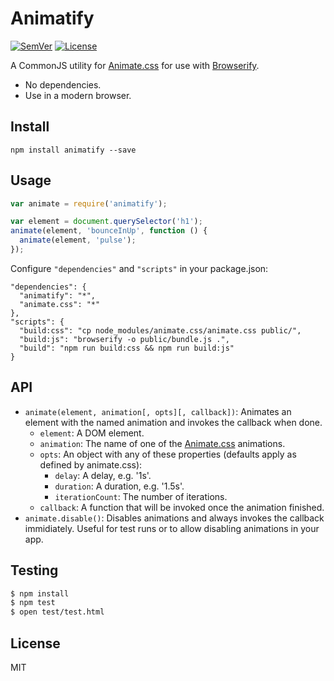 # Animatify

[![SemVer]](http://semver.org)
[![License]](https://github.com/mantoni/animatify.js/blob/master/LICENSE)

A CommonJS utility for [Animate.css][] for use with [Browserify][].

- No dependencies.
- Use in a modern browser.


## Install

```
npm install animatify --save
```

## Usage

```js
var animate = require('animatify');

var element = document.querySelector('h1');
animate(element, 'bounceInUp', function () {
  animate(element, 'pulse');
});
```

Configure `"dependencies"` and `"scripts"` in your package.json:

```
"dependencies": {
  "animatify": "*",
  "animate.css": "*"
},
"scripts": {
  "build:css": "cp node_modules/animate.css/animate.css public/",
  "build:js": "browserify -o public/bundle.js .",
  "build": "npm run build:css && npm run build:js"
}
```

## API

- `animate(element, animation[, opts][, callback])`: Animates an element with
  the named animation and invokes the callback when done.
    - `element`: A DOM element.
    - `animation`: The name of one of the [Animate.css][] animations.
    - `opts`: An object with any of these properties (defaults apply as defined
      by animate.css):
        - `delay`: A delay, e.g. '1s'.
        - `duration`: A duration, e.g. '1.5s'.
        - `iterationCount`: The number of iterations.
    - `callback`: A function that will be invoked once the animation finished.
- `animate.disable()`: Disables animations and always invokes the callback
  immidiately. Useful for test runs or to allow disabling animations in your
  app.

## Testing

```bash
$ npm install
$ npm test
$ open test/test.html
```

## License

MIT

[SemVer]: http://img.shields.io/:semver-%E2%9C%93-brightgreen.svg
[License]: http://img.shields.io/npm/l/animatify.svg
[Animate.css]: http://daneden.github.io/animate.css/
[Browserify]: http://browserify.org
